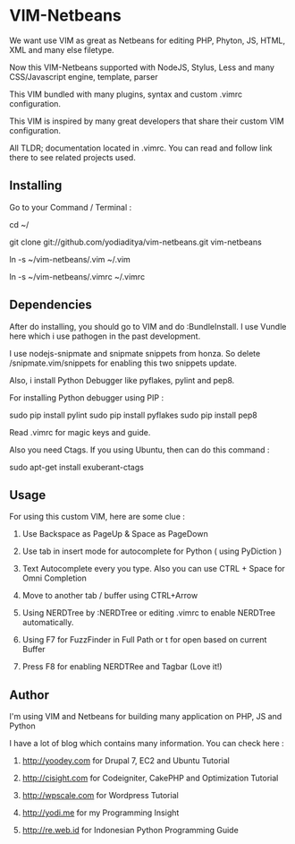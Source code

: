 VIM-Netbeans
=============

We want use VIM as great as Netbeans for editing PHP, Phyton, JS, HTML, XML and many else filetype.

Now this VIM-Netbeans supported with NodeJS, Stylus, Less and many CSS/Javascript engine, template, parser 

This VIM bundled with many plugins, syntax and custom .vimrc configuration. 

This VIM is inspired by many great developers that share their custom VIM configuration.

All TLDR; documentation located in .vimrc. You can read and follow link there to see related projects used.

Installing
-----------
Go to your Command / Terminal : 

cd ~/

git clone git://github.com/yodiaditya/vim-netbeans.git vim-netbeans

ln -s ~/vim-netbeans/.vim ~/.vim

ln -s ~/vim-netbeans/.vimrc ~/.vimrc


Dependencies
------------

After do installing, you should go to VIM and do :BundleInstall. I use Vundle here which i use pathogen in the past development.

I use nodejs-snipmate and snipmate snippets from honza. So delete /snipmate.vim/snippets for enabling this two snippets update. 


Also, i install Python Debugger like pyflakes, pylint and pep8. 

For installing Python debugger using PIP :

sudo pip install pylint
sudo pip install pyflakes
sudo pip install pep8

Read .vimrc for magic keys and guide.

Also you need Ctags. If you using Ubuntu, then can do this command :

sudo apt-get install exuberant-ctags


Usage
------
For using this custom VIM, here are some clue : 

1. Use Backspace as PageUp & Space as PageDown 

2. Use tab in insert mode for autocomplete for Python ( using PyDiction )

3. Text Autocomplete every you type. Also you can use CTRL + Space for Omni Completion

4. Move to another tab / buffer using CTRL+Arrow

5. Using NERDTree by :NERDTree or editing .vimrc to enable NERDTree automatically.

6. Using F7 for FuzzFinder in Full Path or <leader>t for open based on current Buffer 

7. Press F8 for enabling NERDTRee and Tagbar (Love it!) 


Author
-------
I'm using VIM and Netbeans for building many application on PHP, JS and Python

I have a lot of blog which contains many information. You can check here : 

1. http://yoodey.com for Drupal 7, EC2 and Ubuntu Tutorial

2. http://cisight.com for Codeigniter, CakePHP and Optimization Tutorial 

3. http://wpscale.com for Wordpress Tutorial

4. http://yodi.me for my Programming Insight

5. http://re.web.id for Indonesian Python Programming Guide
